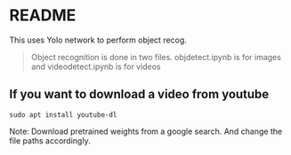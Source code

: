 # README

This uses Yolo network to perform object recog.

> Object recognition is done in two files. 
objdetect.ipynb is for images and videodetect.ipynb is for videos

## If you want to download a video from youtube
```
sudo apt install youtube-dl
```

Note: Download pretrained weights from a google search. 
And change the file paths accordingly.


